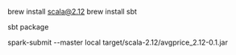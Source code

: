 brew install scala@2.12
brew install sbt


sbt package


spark-submit --master local target/scala-2.12/avgprice_2.12-0.1.jar